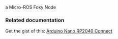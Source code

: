 a Micro-ROS Foxy Node 

### Related documentation
Get the gist of this: [Arduino Nano RP2040 Connect](https://gist.github.com/Redstone-RM/0ca459c32ec5ead8700284ff56a136f7)

